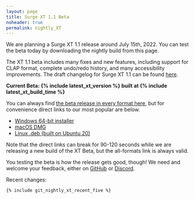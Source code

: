 ```yaml
---
layout: page
title: Surge XT 1.1 Beta
noheader: true
permalink: nightly_XT
---
```


We are planning a Surge XT 1.1 release around July 15th, 2022. You can test the beta today by downloading
the nightly build from this page.

The XT 1.1 beta includes many fixes and new features, including support for CLAP format, 
complete undo/redo history, and many accessibility improvements. The draft changelog for Surge XT 1.1 can be found <a href="nightlychangelog">here</a>.

<b>Current Beta: {% include latest_xt_version %} built at {% include latest_xt_build_time %}</b>

You can always find <a href="https://github.com/surge-synthesizer/releases-xt/releases/tag/Nightly">the beta release in every format here</a>, but for convenience
direct links to our most popular are below. 

<ul>
<li><a href="{% include latest_xt_win_x64_url %}">Windows 64-bit installer</a></li>
<li><a href="{% include latest_xt_macos_url %}">macOS DMG</a></li>
<li><a href="{% include latest_xt_linux_x64_url %}">Linux .deb (built on Ubuntu 20)</a></li>
</ul>

Note that the direct links can break for 90-120 seconds while we are releasing a new build of
the XT Beta, but the all-formats link is always valid.


You testing the beta is how the release gets good, though! We need and welcome your feedback, either on [GitHub](https://github.com/surge-synthesizer/surge/issues) or
[Discord](https://discord.gg/aFQDdMV). 

<!-- Also, even though the beta is in pretty good shape, it may still have bugs.
Please be careful, use a limiter, don't use in-ear headphones when experimenting and so forth, in case we
have made a DSP error and you run across it!
-->


Recent changes:

```
{% include git_nightly_xt_recent_five %}
```


<!--
## Caveats

Please take a moment to understand the nightlies. We automatically build Surge on all our
platforms with every commit to our <a href="https://github.com/surge-synthesizer/surge">main</a> branch. This means
the code you are about to download may be minutes old. Depending on the pace of development at Surge Synth Team,
the code could contain bugs, new features which don't work, and may even end up making patches that
future Surge versions load differently, incorrectly, or not at all.


Our minimum advice if you use a nightly is to <b>use a limiter on the output</b>. We have made DSP errors in the nightlies before
which created nasty clicks and pops, in worst cases sudden blasts of noise.


But despite the above warning, we work really hard to have the nightlies be great. Most of Surge Synth Team runs the nightly in their
music-making environment, and the software is generally stable and robust. Also, using the nightly, finding a bug, and letting us
know is how bugs get fixed. For more on that, learn how to <a href="/feedback">contact us with questions and comments.</a>
-->

<!-- We keep the nightly changelog up to date by hand. It can lag the actual nightly by days or weeks, but is available
<a href="/nightlychangelog">here.</a> -->

